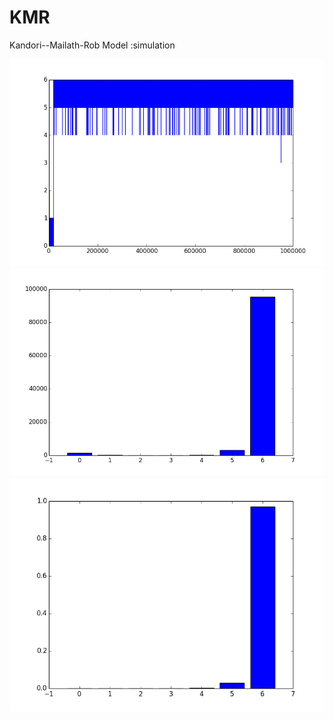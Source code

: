 KMR
===

Kandori--Mailath-Rob Model :simulation

![sample_path](sample_path.png)
![empiical_histogram](empirical_histo.png)
![stationary_histogram](stationary_histo.png)
